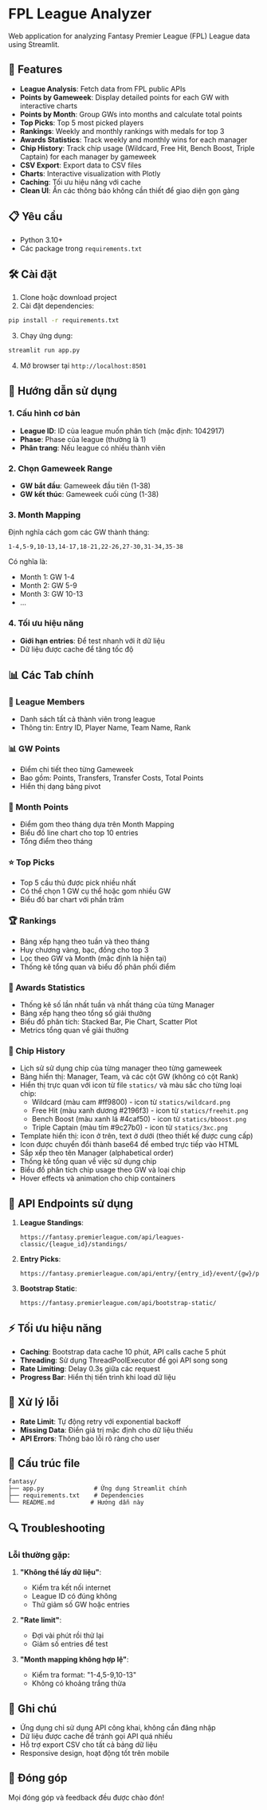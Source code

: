 # FPL League Analyzer

Web application for analyzing Fantasy Premier League (FPL) League data using Streamlit.

## 🚀 Features

- **League Analysis**: Fetch data from FPL public APIs
- **Points by Gameweek**: Display detailed points for each GW with interactive charts
- **Points by Month**: Group GWs into months and calculate total points
- **Top Picks**: Top 5 most picked players
- **Rankings**: Weekly and monthly rankings with medals for top 3
- **Awards Statistics**: Track weekly and monthly wins for each manager
- **Chip History**: Track chip usage (Wildcard, Free Hit, Bench Boost, Triple Captain) for each manager by gameweek
- **CSV Export**: Export data to CSV files
- **Charts**: Interactive visualization with Plotly
- **Caching**: Tối ưu hiệu năng với cache
- **Clean UI**: Ẩn các thông báo không cần thiết để giao diện gọn gàng

## 📋 Yêu cầu

- Python 3.10+
- Các package trong `requirements.txt`

## 🛠️ Cài đặt

1. Clone hoặc download project
2. Cài đặt dependencies:
```bash
pip install -r requirements.txt
```

3. Chạy ứng dụng:
```bash
streamlit run app.py
```

4. Mở browser tại `http://localhost:8501`

## 📖 Hướng dẫn sử dụng

### 1. Cấu hình cơ bản
- **League ID**: ID của league muốn phân tích (mặc định: 1042917)
- **Phase**: Phase của league (thường là 1)
- **Phân trang**: Nếu league có nhiều thành viên

### 2. Chọn Gameweek Range
- **GW bắt đầu**: Gameweek đầu tiên (1-38)
- **GW kết thúc**: Gameweek cuối cùng (1-38)

### 3. Month Mapping
Định nghĩa cách gom các GW thành tháng:
```
1-4,5-9,10-13,14-17,18-21,22-26,27-30,31-34,35-38
```
Có nghĩa là:
- Month 1: GW 1-4
- Month 2: GW 5-9
- Month 3: GW 10-13
- ...

### 4. Tối ưu hiệu năng
- **Giới hạn entries**: Để test nhanh với ít dữ liệu
- Dữ liệu được cache để tăng tốc độ

## 📊 Các Tab chính

### 👥 League Members
- Danh sách tất cả thành viên trong league
- Thông tin: Entry ID, Player Name, Team Name, Rank

### 📊 GW Points
- Điểm chi tiết theo từng Gameweek
- Bao gồm: Points, Transfers, Transfer Costs, Total Points
- Hiển thị dạng bảng pivot

### 📅 Month Points
- Điểm gom theo tháng dựa trên Month Mapping
- Biểu đồ line chart cho top 10 entries
- Tổng điểm theo tháng

### ⭐ Top Picks
- Top 5 cầu thủ được pick nhiều nhất
- Có thể chọn 1 GW cụ thể hoặc gom nhiều GW
- Biểu đồ bar chart với phần trăm

### 🏆 Rankings
- Bảng xếp hạng theo tuần và theo tháng
- Huy chương vàng, bạc, đồng cho top 3
- Lọc theo GW và Month (mặc định là hiện tại)
- Thống kê tổng quan và biểu đồ phân phối điểm

### 🏅 Awards Statistics
- Thống kê số lần nhất tuần và nhất tháng của từng Manager
- Bảng xếp hạng theo tổng số giải thưởng
- Biểu đồ phân tích: Stacked Bar, Pie Chart, Scatter Plot
- Metrics tổng quan về giải thưởng

### 🎯 Chip History
- Lịch sử sử dụng chip của từng manager theo từng gameweek
- Bảng hiển thị: Manager, Team, và các cột GW (không có cột Rank)
- Hiển thị trực quan với icon từ file `statics/` và màu sắc cho từng loại chip:
  - Wildcard (màu cam #ff9800) - icon từ `statics/wildcard.png`
  - Free Hit (màu xanh dương #2196f3) - icon từ `statics/freehit.png`
  - Bench Boost (màu xanh lá #4caf50) - icon từ `statics/bboost.png`
  - Triple Captain (màu tím #9c27b0) - icon từ `statics/3xc.png`
- Template hiển thị: icon ở trên, text ở dưới (theo thiết kế được cung cấp)
- Icon được chuyển đổi thành base64 để embed trực tiếp vào HTML
- Sắp xếp theo tên Manager (alphabetical order)
- Thống kê tổng quan về việc sử dụng chip
- Biểu đồ phân tích chip usage theo GW và loại chip
- Hover effects và animation cho chip containers

## 🔧 API Endpoints sử dụng

1. **League Standings**:
   ```
   https://fantasy.premierleague.com/api/leagues-classic/{league_id}/standings/
   ```

2. **Entry Picks**:
   ```
   https://fantasy.premierleague.com/api/entry/{entry_id}/event/{gw}/picks/
   ```

3. **Bootstrap Static**:
   ```
   https://fantasy.premierleague.com/api/bootstrap-static/
   ```

## ⚡ Tối ưu hiệu năng

- **Caching**: Bootstrap data cache 10 phút, API calls cache 5 phút
- **Threading**: Sử dụng ThreadPoolExecutor để gọi API song song
- **Rate Limiting**: Delay 0.3s giữa các request
- **Progress Bar**: Hiển thị tiến trình khi load dữ liệu

## 🚨 Xử lý lỗi

- **Rate Limit**: Tự động retry với exponential backoff
- **Missing Data**: Điền giá trị mặc định cho dữ liệu thiếu
- **API Errors**: Thông báo lỗi rõ ràng cho user

## 📁 Cấu trúc file

```
fantasy/
├── app.py              # Ứng dụng Streamlit chính
├── requirements.txt    # Dependencies
└── README.md          # Hướng dẫn này
```

## 🔍 Troubleshooting

### Lỗi thường gặp:

1. **"Không thể lấy dữ liệu"**:
   - Kiểm tra kết nối internet
   - League ID có đúng không
   - Thử giảm số GW hoặc entries

2. **"Rate limit"**:
   - Đợi vài phút rồi thử lại
   - Giảm số entries để test

3. **"Month mapping không hợp lệ"**:
   - Kiểm tra format: "1-4,5-9,10-13"
   - Không có khoảng trắng thừa

## 📝 Ghi chú

- Ứng dụng chỉ sử dụng API công khai, không cần đăng nhập
- Dữ liệu được cache để tránh gọi API quá nhiều
- Hỗ trợ export CSV cho tất cả bảng dữ liệu
- Responsive design, hoạt động tốt trên mobile

## 🤝 Đóng góp

Mọi đóng góp và feedback đều được chào đón!

